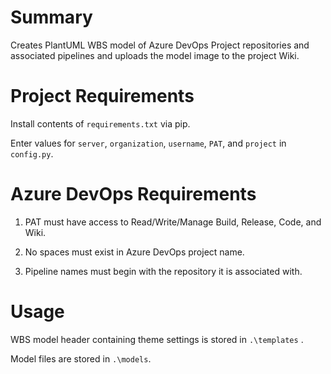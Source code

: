 # Summary
Creates PlantUML WBS model of Azure DevOps Project repositories and associated pipelines and uploads the model image to the project Wiki.

# Project Requirements
Install contents of `requirements.txt` via pip.

Enter values for `server`, `organization`, `username`, `PAT`, and `project` in `config.py`.

# Azure DevOps Requirements
1. PAT must have access to Read/Write/Manage Build, Release, Code, and Wiki.

2. No spaces must exist in Azure DevOps project name.
 
3. Pipeline names must begin with the repository it is associated with.

# Usage
WBS model header containing theme settings is stored in `.\templates` .

Model files are stored in `.\models`.